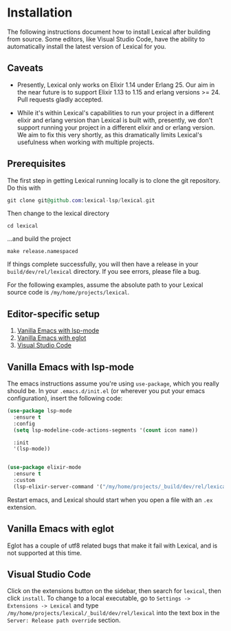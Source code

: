 # Installation

The following instructions document how to install Lexical after
building from source. Some editors, like Visual Studio Code, have the
ability to automatically install the latest version of Lexical for
you.

## Caveats

 * Presently, Lexical only works on Elixir 1.14 under Erlang 25. Our
aim in the near future is to support Elixir 1.13 to 1.15 and erlang
versions >= 24. Pull requests gladly accepted.

 * While it's within Lexical's capabilities to run your project in a
 different elixir and erlang version than Lexical is built with,
 presently, we don't support running your project in a different
 elixir and or erlang version.  We aim to fix this very shortly, as
 this dramatically limits Lexical's usefulness when working with
 multiple projects.


## Prerequisites

The first step in getting Lexical running locally is to clone the git
repository. Do this with

```elixir
git clone git@github.com:lexical-lsp/lexical.git
```

Then change to the lexical directory
```shell
cd lexical
```
...and build the project

```shell
make release.namespaced
```

If things complete successfully, you will then have a release in your
`build/dev/rel/lexical` directory. If you see errors, please file a
bug.

For the following examples, assume the absolute path to your Lexical
source code is `/my/home/projects/lexical`.

## Editor-specific setup
1. [Vanilla Emacs with lsp-mode](#vanilla-emacs-with-lsp-mode)
2. [Vanilla Emacs with eglot](#vanilla-emacs-with-eglot)
3. [Visual Studio Code](#visual-studio-code)

## Vanilla Emacs with lsp-mode
The emacs instructions assume you're using `use-package`, which you
really should be. In your `.emacs.d/init.el` (or wherever you put your
emacs configuration), insert the following code:

```lisp
(use-package lsp-mode
  :ensure t
  :config
  (setq lsp-modeline-code-actions-segments '(count icon name))

  :init
  '(lsp-mode))


(use-package elixir-mode
  :ensure t
  :custom
  (lsp-elixir-server-command '("/my/home/projects/_build/dev/rel/lexical/start_lexical.sh")))

```

Restart emacs, and Lexical should start when you open a file with an
`.ex` extension.


## Vanilla Emacs with eglot

Eglot has a couple of utf8 related bugs that make it fail with
Lexical, and is not supported at this time.


## Visual Studio Code

Click on the extensions button on the sidebar, then search for
`lexical`, then click `install`.  To change to a local executable, go
to `Settings -> Extensions -> Lexical` and type
`/my/home/projects/lexical/_build/dev/rel/lexical` into the text box
in the `Server: Release path override` section.
